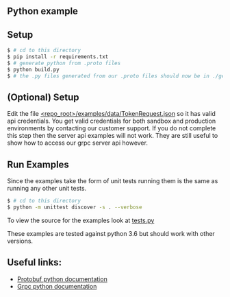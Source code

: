 Python example
--------------

Setup
-----
```sh
$ # cd to this directory
$ pip install -r requirements.txt
$ # generate python from .proto files
$ python build.py
$ # the .py files generated from our .proto files should now be in ./gears/proto/
```

(Optional) Setup
----------------
Edit the file [<repo_root>/examples/data/TokenRequest.json](/examples/data/TokenRequest.json) so it has valid api credentials.
You get valid credentials for both sandbox and production environments by contacting our customer support.
If you do not complete this step then the server api examples will not work. They are still useful to show how to access our grpc server api however.

Run Examples
------------
Since the examples take the form of unit tests running them is the same as running any other unit tests.
```sh
$ # cd to this directory
$ python -m unittest discover -s . --verbose
```

To view the source for the examples look at [tests.py](/examples/python/gears_sports_api/tests.py)

These examples are tested against python 3.6 but should work with other versions.

Useful links:
-------------
* [Protobuf python documentation](https://developers.google.com/protocol-buffers/docs/pythontutorial)
* [Grpc python documentation](https://grpc.io/docs/tutorials/basic/python.html)
